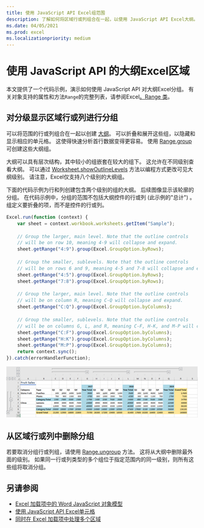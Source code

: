 ```yaml
---
title: 使用 JavaScript API Excel组范围
description: 了解如何将区域行或列组合在一起，以使用 JavaScript API Excel大纲。
ms.date: 04/05/2021
ms.prod: excel
ms.localizationpriority: medium
---
```


# <a name="group-ranges-for-an-outline-using-the-excel-javascript-api"></a>使用 JavaScript API 的大纲Excel区域

本文提供了一个代码示例，演示如何使用 JavaScript API 对大纲Excel分组。 有关对象支持的属性和方法`Range`的完整列表，请参阅Excel[。Range 类](/javascript/api/excel/excel.range)。

## <a name="group-rows-or-columns-of-a-range-for-an-outline"></a>对分级显示区域行或列进行分组

可以将范围的行或列组合在一起以创建 [大纲](https://support.microsoft.com/office/08ce98c4-0063-4d42-8ac7-8278c49e9aff)。 可以折叠和展开这些组，以隐藏和显示相应的单元格。 这使得快速分析首行数据变得更容易。 使用 [Range.group](/javascript/api/excel/excel.range#excel-excel-range-group-member(1)) 可创建这些大纲组。

大纲可以具有层次结构，其中较小的组嵌套在较大的组下。 这允许在不同级别查看大纲。 可以通过 [Worksheet.showOutlineLevels](/javascript/api/excel/excel.worksheet#excel-excel-worksheet-showoutlinelevels-member(1)) 方法以编程方式更改可见大纲级别。 请注意，Excel仅支持八个级别的大纲组。

下面的代码示例为行和列创建包含两个级别的组的大纲。 后续图像显示该轮廓的分组。 在代码示例中，分组的范围不包括大纲控件的行或列 (此示例的"总计") 。 组定义要折叠的项，而不是控件的行或列。

```js
Excel.run(function (context) {
    var sheet = context.workbook.worksheets.getItem("Sample");

    // Group the larger, main level. Note that the outline controls
    // will be on row 10, meaning 4-9 will collapse and expand.
    sheet.getRange("4:9").group(Excel.GroupOption.byRows);

    // Group the smaller, sublevels. Note that the outline controls
    // will be on rows 6 and 9, meaning 4-5 and 7-8 will collapse and expand.
    sheet.getRange("4:5").group(Excel.GroupOption.byRows);
    sheet.getRange("7:8").group(Excel.GroupOption.byRows);

    // Group the larger, main level. Note that the outline controls
    // will be on column R, meaning C-Q will collapse and expand.
    sheet.getRange("C:Q").group(Excel.GroupOption.byColumns);

    // Group the smaller, sublevels. Note that the outline controls
    // will be on columns G, L, and R, meaning C-F, H-K, and M-P will collapse and expand.
    sheet.getRange("C:F").group(Excel.GroupOption.byColumns);
    sheet.getRange("H:K").group(Excel.GroupOption.byColumns);
    sheet.getRange("M:P").group(Excel.GroupOption.byColumns);
    return context.sync();
}).catch(errorHandlerFunction);
```

![具有两级、二维轮廓的范围。](../images/excel-outline.png)

## <a name="remove-grouping-from-rows-or-columns-of-a-range"></a>从区域行或列中删除分组

若要取消分组行或列组，请使用 [Range.ungroup](/javascript/api/excel/excel.range#excel-excel-range-ungroup-member(1)) 方法。 这将从大纲中删除最外面的级别。 如果同一行或列类型的多个组位于指定范围内的同一级别，则所有这些组将取消分组。

## <a name="see-also"></a>另请参阅

- [Excel 加载项中的 Word JavaScript 对象模型](excel-add-ins-core-concepts.md)
- [使用 JavaScript API Excel单元格](excel-add-ins-cells.md)
- [ 同时在 Excel 加载项中处理多个区域 ](excel-add-ins-multiple-ranges.md)
